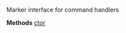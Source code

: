 Marker interface for command handlers

**Methods**
[ctor](Bifrost.Commands.DynamicCommandHandler.ctor)
